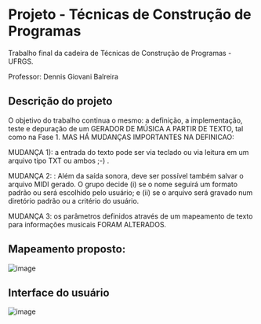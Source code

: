 # Projeto - Técnicas de Construção de Programas
Trabalho final da cadeira de Técnicas de Construção de Programas - UFRGS.

Professor: Dennis Giovani Balreira
## Descrição do projeto
O objetivo do trabalho continua o mesmo: a definição, a implementação, teste e depuração de um GERADOR
DE MÚSICA A PARTIR DE TEXTO, tal como na Fase 1.
MAS HÁ MUDANÇAS IMPORTANTES NA DEFINICAO:

MUDANÇA 1): a entrada do texto pode ser via teclado ou via leitura em um arquivo tipo TXT ou ambos ;-) .

MUDANÇA 2: : Além da saída sonora, deve ser possível também salvar o arquivo MIDI gerado. O grupo
decide (i) se o nome seguirá um formato padrão ou será escolhido pelo usuário; e (ii) se o arquivo será gravado
num diretório padrão ou a critério do usuário.

MUDANÇA 3: os parâmetros definidos através de um mapeamento de texto para informações musicais
FORAM ALTERADOS. 

## Mapeamento proposto:
![image](https://user-images.githubusercontent.com/57140688/192906952-83c4ffff-e4ee-4775-be4f-8da127c93ae1.png)

## Interface do usuário
![image](https://user-images.githubusercontent.com/57140688/193122540-f6179f78-1fc0-4709-8ada-d88671229378.png)

